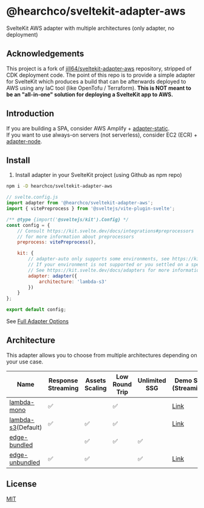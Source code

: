 <!----- BEGIN GHOST DOCS HEADER ----->

# @hearchco/sveltekit-adapter-aws

SvelteKit AWS adapter with multiple architectures (only adapter, no deployment)

<!----- END GHOST DOCS HEADER ----->

## Acknowledgements

This project is a fork of [jill64/sveltekit-adapter-aws](https://github.com/jill64/sveltekit-adapter-aws) repository, stripped of CDK deployment code. The point of this repo is to provide a simple adapter for SvelteKit which produces a build that can be afterwards deployed to AWS using any IaC tool (like OpenTofu / Terraform). **This is NOT meant to be an "all-in-one" solution for deploying a SvelteKit app to AWS.**

## Introduction

If you are building a SPA, consider AWS Amplify + [adapter-static](https://kit.svelte.dev/docs/single-page-apps).  
If you want to use always-on servers (not serverless), consider EC2 (ECR) + [adapter-node](https://kit.svelte.dev/docs/adapter-node).

## Install

1. Install adapter in your SvelteKit project (using Github as npm repo)

```sh
npm i -D hearchco/sveltekit-adapter-aws
```

```js
// svelte.config.js
import adapter from '@hearchco/sveltekit-adapter-aws';
import { vitePreprocess } from '@sveltejs/vite-plugin-svelte';

/** @type {import('@sveltejs/kit').Config} */
const config = {
	// Consult https://kit.svelte.dev/docs/integrations#preprocessors
	// for more information about preprocessors
	preprocess: vitePreprocess(),

	kit: {
		// adapter-auto only supports some environments, see https://kit.svelte.dev/docs/adapter-auto for a list.
		// If your environment is not supported or you settled on a specific environment, switch out the adapter.
		// See https://kit.svelte.dev/docs/adapters for more information about adapters.
		adapter: adapter({
			architecture: 'lambda-s3'
		})
	}
};

export default config;
```

See [Full Adapter Options](./packages/adapter/src/types/AdapterOptions.ts)

## Architecture

This adapter allows you to choose from multiple architectures depending on your use case.

| Name                                              | Response Streaming | Assets Scaling | Low Round Trip | Unlimited SSG | Demo Site (Streaming)                          | Demo Site (Bufffered)                                   |
| ------------------------------------------------- | ------------------ | -------------- | -------------- | ------------- | ---------------------------------------------- | ------------------------------------------------------- |
| [lambda-mono](./docs/lambda-mono/README.md)       | ✅                 |                | ✅             |               | [Link](https://lambda-mono.adapter-aws.com)    | [Link](https://buffered.lambda-mono.adapter-aws.com)    |
| [lambda-s3](./docs/lambda-s3/README.md)(Default)  | ✅                 | ✅             | ✅             |               | [Link](https://lambda-s3.adapter-aws.com)      | [Link](https://buffered.lambda-s3.adapter-aws.com)      |
| [edge-bundled](./docs/edge-bundled/README.md)     |                    | ✅             | ✅             | ✅            |                                                | [Link](https://edge-bundled.adapter-aws.com)            |
| [edge-unbundled](./docs/edge-unbundled/README.md) | ✅                 | ✅             |                | ✅            | [Link](https://edge-unbundled.adapter-aws.com) | [Link](https://buffered.edge-unbundled.adapter-aws.com) |

<!----- BEGIN GHOST DOCS FOOTER ----->

## License

[MIT](LICENSE)

<!----- END GHOST DOCS FOOTER ----->
